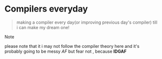 # Compilers everyday
> making a compiler every day(or improving previous day's compiler) till i can make my dream one!


>[!note]
>please note that it i may not follow the compiler theory here and it's probably going to be messy *AF* but fear not , because **IDGAF**

